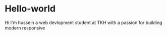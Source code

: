 # Hello-world
Hi I'm hussein a web devlopment student at TKH with a passion for building modern responsive
